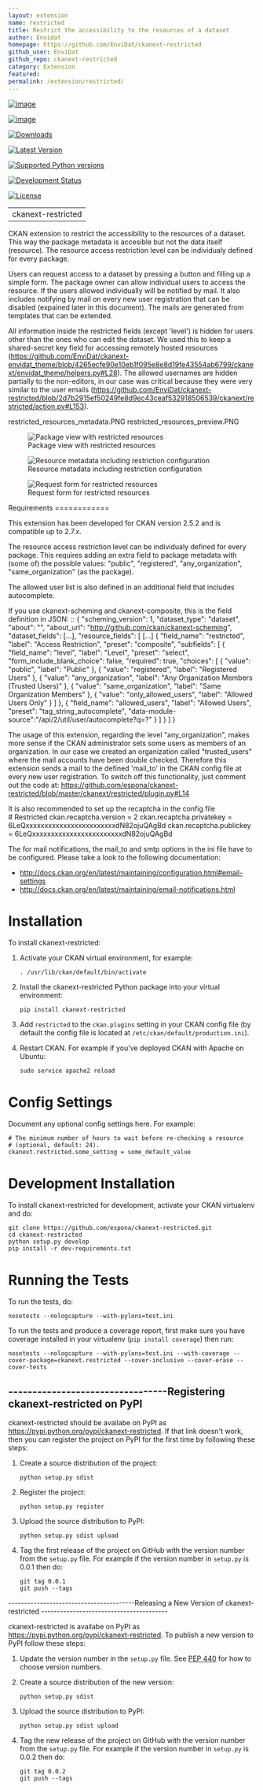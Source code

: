```yaml
---
layout: extension
name: restricted
title: Restrict the accessibility to the resources of a dataset
author: Envidat
homepage: https://github.com/EnviDat/ckanext-restricted
github_user: EnviDat
github_repo: ckanext-restricted
category: Extension
featured: 
permalink: /extension/restricted/
---
```



[![image](https://travis-ci.org/espona/ckanext-restricted.svg?branch=master)](https://travis-ci.org/espona/ckanext-restricted)

[![image](https://coveralls.io/repos/espona/ckanext-restricted/badge.svg)](https://coveralls.io/r/espona/ckanext-restricted)

[![Downloads](https://img.shields.io/pypi/dm/ckanext-restricted.svg)](https://pypi.python.org/pypi//ckanext-restricted/)

[![Latest Version](https://img.shields.io/pypi/v/ckanext-restricted.svg)](https://pypi.python.org/pypi/ckanext-restricted/)

[![Supported Python versions](https://img.shields.io/pypi/pyversions/ckanext-restricted.svg)](https://pypi.python.org/pypi/ckanext-restricted/)

[![Development Status](https://img.shields.io/pypi/status/ckanext-restricted.svg)](https://pypi.python.org/pypi/ckanext-restricted/)

[![License](https://img.shields.io/pypi/l/ckanext-restricted.svg)](https://pypi.python.org/pypi/ckanext-restricted/)

|                    |
|--------------------|
| ckanext-restricted |

CKAN extension to restrict the accessibility to the resources of a
dataset. This way the package metadata is accesible but not the data
itself (resource). The resource access restriction level can be
individualy defined for every package.

Users can request access to a dataset by pressing a button and filling
up a simple form. The package owner can allow individual users to access
the resource. If the users allowed individually will be notified by
mail. It also includes notifying by mail on every new user registration
that can be disabled (expained later in this document). The mails are
generated from templates that can be extended.

All information inside the restricted fields (except 'level') is hidden
for users other than the ones who can edit the dataset. We used this to
keep a shared-secret key field for accessing remotely hosted resources
(<https://github.com/EnviDat/ckanext-envidat_theme/blob/4265ecfe90e10eb1f095e8e8d19fe43554ab6799/ckanext/envidat_theme/helpers.py#L28>).
The allowed usernames are hidden partially to the non-editors, in our
case was critical because they were very similar to the user emails
(<https://github.com/EnviDat/ckanext-restricted/blob/2d7b2915ef50249fe8d9ec43ceaf532918506539/ckanext/restricted/action.py#L153>).

restricted\_resources\_metadata.PNG restricted\_resources\_preview.PNG

<figure>
<img src="restricted_resources_preview.PNG" alt="Package view with restricted resources" class="align-centeralign-center" /><figcaption>Package view with restricted resources</figcaption>
</figure><figure>
<img src="restricted_resources_metadata.PNG" alt="Resource metadata including restriction configuration" class="align-centeralign-center" /><figcaption>Resource metadata including restriction configuration</figcaption>
</figure><figure>
<img src="restricted_resources_request_form.PNG" alt="Request form for restricted resources" class="align-centeralign-center" /><figcaption>Request form for restricted resources</figcaption>
</figure>Requirements
============

This extension has been developed for CKAN version 2.5.2 and is
compatible up to 2.7.x.

The resource access restriction level can be individualy defined for
every package. This requires adding an extra field to package metadata
with (some of) the possible values: "public", "registered",
"any\_organization", "same\_organization" (as the package).

The allowed user list is also defined in an additional field that
includes autocomplete.

If you use ckanext-scheming and ckanext-composite, this is the field
definition in JSON: :: { "scheming\_version": 1, "dataset\_type":
"dataset", "about": "", "about\_url":
"<http://github.com/ckan/ckanext-scheming>", "dataset\_fields": \[...\],
"resource\_fields": \[ \[...\] { "field\_name": "restricted", "label":
"Access Restriction", "preset": "composite", "subfields": \[ {
"field\_name": "level", "label": "Level", "preset": "select",
"form\_include\_blank\_choice": false, "required": true, "choices": \[ {
"value": "public", "label": "Public" }, { "value": "registered",
"label": "Registered Users" }, { "value": "any\_organization", "label":
"Any Organization Members (Trusted Users)" }, { "value":
"same\_organization", "label": "Same Organization Members" }, { "value":
"only\_allowed\_users", "label": "Allowed Users Only" } \] }, {
"field\_name": "allowed\_users", "label": "Allowed Users", "preset":
"tag\_string\_autocomplete",
"data-module-source":"/api/2/util/user/autocomplete?q=?" } \] } \] }

The usage of this extension, regarding the level "any\_organization",
makes more sense if the CKAN administrator sets some users as members of
an organization. In our case we created an organization called
"trusted\_users" where the mail accounts have been double checked.
Therefore this extension sends a mail to the defined 'mail\_to' in the
CKAN config file at every new user registration. To switch off this
functionality, just comment out the code at:
<https://github.com/espona/ckanext-restricted/blob/master/ckanext/restricted/plugin.py#L14>

It is also recommended to set up the recaptcha in the config file  
\# Restricted ckan.recaptcha.version = 2 ckan.recaptcha.privatekey =
6LeQxxxxxxxxxxxxxxxxxxxxxxxxdN82ojuQAgBd ckan.recaptcha.publickey =
6LeQxxxxxxxxxxxxxxxxxxxxxxxxdN82ojuQAgBd

The for mail notifications, the mail\_to and smtp options in the ini
file have to be configured. Please take a look to the following
documentation:

-   <http://docs.ckan.org/en/latest/maintaining/configuration.html#email-settings>
-   <http://docs.ckan.org/en/latest/maintaining/email-notifications.html>

Installation
============

To install ckanext-restricted:

1.  Activate your CKAN virtual environment, for example:

        . /usr/lib/ckan/default/bin/activate

2.  Install the ckanext-restricted Python package into your virtual
    environment:

        pip install ckanext-restricted

3.  Add `restricted` to the `ckan.plugins` setting in your CKAN config
    file (by default the config file is located at
    `/etc/ckan/default/production.ini`).
4.  Restart CKAN. For example if you've deployed CKAN with Apache on
    Ubuntu:

        sudo service apache2 reload

Config Settings
===============

Document any optional config settings here. For example:

    # The minimum number of hours to wait before re-checking a resource
    # (optional, default: 24).
    ckanext.restricted.some_setting = some_default_value

Development Installation
========================

To install ckanext-restricted for development, activate your CKAN
virtualenv and do:

    git clone https://github.com/espona/ckanext-restricted.git
    cd ckanext-restricted
    python setup.py develop
    pip install -r dev-requirements.txt

Running the Tests
=================

To run the tests, do:

    nosetests --nologcapture --with-pylons=test.ini

To run the tests and produce a coverage report, first make sure you have
coverage installed in your virtualenv (`pip install coverage`) then run:

    nosetests --nologcapture --with-pylons=test.ini --with-coverage --cover-package=ckanext.restricted --cover-inclusive --cover-erase --cover-tests

---------------------------------Registering ckanext-restricted on PyPI
---------------------------------

ckanext-restricted should be availabe on PyPI as
<https://pypi.python.org/pypi/ckanext-restricted>. If that link doesn't
work, then you can register the project on PyPI for the first time by
following these steps:

1.  Create a source distribution of the project:

        python setup.py sdist

2.  Register the project:

        python setup.py register

3.  Upload the source distribution to PyPI:

        python setup.py sdist upload

4.  Tag the first release of the project on GitHub with the version
    number from the `setup.py` file. For example if the version number
    in `setup.py` is 0.0.1 then do:

        git tag 0.0.1
        git push --tags

----------------------------------------Releasing a New Version of
ckanext-restricted ----------------------------------------

ckanext-restricted is availabe on PyPI as
<https://pypi.python.org/pypi/ckanext-restricted>. To publish a new
version to PyPI follow these steps:

1.  Update the version number in the `setup.py` file. See [PEP
    440](http://legacy.python.org/dev/peps/pep-0440/#public-version-identifiers)
    for how to choose version numbers.
2.  Create a source distribution of the new version:

        python setup.py sdist

3.  Upload the source distribution to PyPI:

        python setup.py sdist upload

4.  Tag the new release of the project on GitHub with the version number
    from the `setup.py` file. For example if the version number in
    `setup.py` is 0.0.2 then do:

        git tag 0.0.2
        git push --tags

